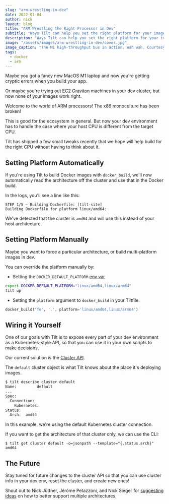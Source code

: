 ```yaml
---
slug: "arm-wrestling-in-dev"
date: 2022-01-04
author: nick
layout: blog
title: "ARM Wrestling the Right Processor in Dev"
subtitle: "Ways Tilt can help you set the right platform for your images"
description: "Ways Tilt can help you set the right platform for your images"
image: "/assets/images/arm-wrestling-in-dev/cover.jpg"
image_caption: "The M1 high-throughput bus in action. Wah wah. Courtesy of <a href='https://commons.wikimedia.org/wiki/File:MTA_NYC_Bus_M1_bus_at_Broadway_%26_8th_St.jpg'>Mtattrain on Wikimedia.org</a>."
tags:
  - docker
  - arm
---
```


Maybe you got a fancy new MacOS M1 laptop and now you're getting cryptic errors
when you build your app.

Or maybe you're trying out [EC2
Graviton](https://aws.amazon.com/ec2/graviton/) machines in your dev cluster,
but now none of your images work right.

Welcome to the world of ARM processors! The x86 monoculture has been broken!

This is good for the ecosystem in general. But now your dev environment has to
handle the case where your host CPU is different from the target CPU.

Tilt has shipped a few small tweaks recently that we hope will help build for
the right CPU without having to think about it.

## Setting Platform Automatically

If you're using Tilt to build Docker images with `docker_build`,
we'll now automatically read the architecture off the cluster
and use that in the Docker build.

In the logs, you'll see a line like this:

```
STEP 1/5 — Building Dockerfile: [tilt-site]
Building Dockerfile for platform linux/amd64:
```

We've detected that the cluster is `amd64` and will use this instead of your
host architecture.

## Setting Platform Manually

Maybe you want to force a particular architecture, or build multi-platform images in dev.

You can override the platform manually by:

- Setting the `DOCKER_DEFAULT_PLATFORM` [env var](https://docs.docker.com/engine/reference/commandline/cli/#environment-variables)

```bash
export DOCKER_DEFAULT_PLATFORM="linux/amd64,linux/arm64"
tilt up
```

- Setting the `platform` argument to `docker_build` in your Tiltfile. 

```python
docker_build('fe', '.', platform='linux/amd64,linux/arm64')
```

## Wiring it Yourself

One of our goals with Tilt is to expose every part of your dev environment
as a Kubernetes-style API, so that you can use it in your own scripts
to make decisions.

Our current solution is the [Cluster API](https://api.tilt.dev/kubernetes/cluster-v1alpha1.html).

The `default` cluster object is what Tilt knows about the place it's deploying images.

```bash
$ tilt describe cluster default
Name:         default
...
Spec:
  Connection:
    Kubernetes:
Status:
  Arch:  amd64
```

In this example, we're using the default Kubernetes cluster connection.

If you want to get the architecture of that cluster only, we can use the CLI:

```
$ tilt get cluster default -o=jsonpath --template="{.status.arch}"
amd64
```

## The Future

Stay tuned for future changes to the cluster API so that you can
use cluster info in your dev env, reset the cluster, and create new ones!

Shout out to Nick Jüttner, Jérôme Petazzoni, and Nick Sieger for [suggesting
ideas](https://github.com/tilt-dev/tilt/issues/4274) on how to better support
multiple architectures.
